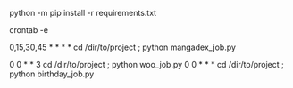 python -m pip install -r requirements.txt

crontab -e

0,15,30,45 * * * * cd /dir/to/project ; python mangadex_job.py

0 0 * * 3 cd /dir/to/project ; python woo_job.py
0 0 * * * cd /dir/to/project ; python birthday_job.py
